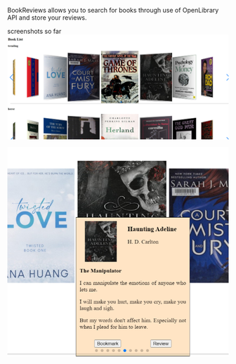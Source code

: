 BookReviews allows you to search for books through use of OpenLibrary API and store your reviews.

screenshots so far
![alt text](image.png)

![alt text](image-1.png)